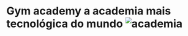 # <Strong> Gym academy a academia mais tecnológica do mundo <Strong/> ![academia](https://user-images.githubusercontent.com/79457377/141645033-34c3d00a-fb27-4557-994e-f860a00b18a3.png)
